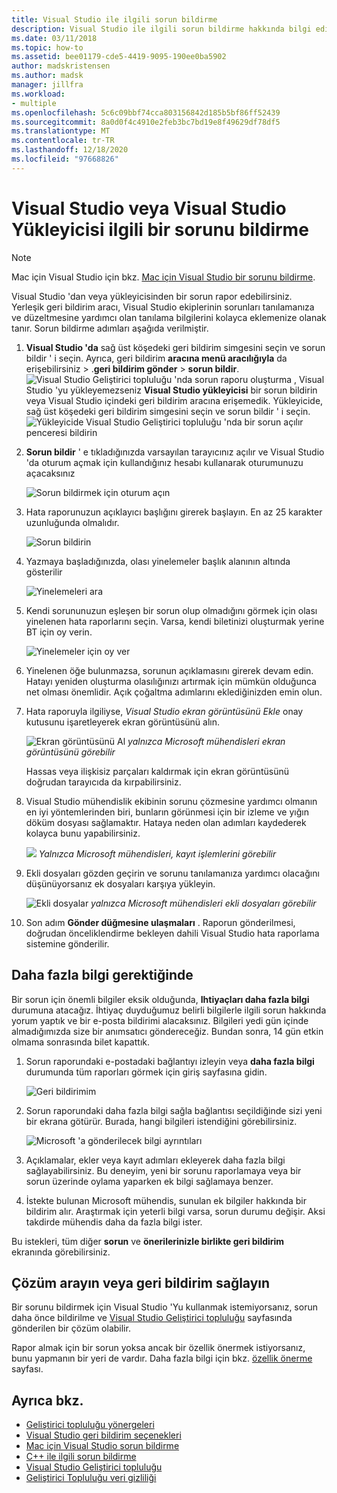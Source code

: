 ```yaml
---
title: Visual Studio ile ilgili sorun bildirme
description: Visual Studio ile ilgili sorun bildirme hakkında bilgi edinin
ms.date: 03/11/2018
ms.topic: how-to
ms.assetid: bee01179-cde5-4419-9095-190ee0ba5902
author: madskristensen
ms.author: madsk
manager: jillfra
ms.workload:
- multiple
ms.openlocfilehash: 5c6c09bbf74cca803156842d185b5bf86ff52439
ms.sourcegitcommit: 8a0d0f4c4910e2feb3bc7bd19e8f49629df78df5
ms.translationtype: MT
ms.contentlocale: tr-TR
ms.lasthandoff: 12/18/2020
ms.locfileid: "97668826"
---
```

# <a name="how-to-report-a-problem-with-visual-studio-or-visual-studio-installer"></a>Visual Studio veya Visual Studio Yükleyicisi ilgili bir sorunu bildirme

> [!NOTE]
> Mac için Visual Studio için bkz. [Mac için Visual Studio bir sorunu bildirme](/visualstudio/mac/report-a-problem).

Visual Studio 'dan veya yükleyicisinden bir sorun rapor edebilirsiniz. Yerleşik geri bildirim aracı, Visual Studio ekiplerinin sorunları tanılamanıza ve düzeltmesine yardımcı olan tanılama bilgilerini kolayca eklemenize olanak tanır. Sorun bildirme adımları aşağıda verilmiştir.

1. **Visual Studio 'da** sağ üst köşedeki geri bildirim simgesini seçin ve sorun bildir ' i seçin. Ayrıca, geri bildirim **aracına menü aracılığıyla** da erişebilirsiniz  >  .**geri bildirim gönder**  >  **sorun bildir**.
![Visual Studio Geliştirici topluluğu 'nda sorun raporu oluşturma ](media/feedback-button.png) , Visual Studio 'yu yükleyemezseniz **Visual Studio yükleyicisi** bir sorun bildirin veya Visual Studio içindeki geri bildirim aracına erişemedik.  Yükleyicide, sağ üst köşedeki geri bildirim simgesini seçin ve sorun bildir ' i seçin.
![Yükleyicide Visual Studio Geliştirici topluluğu 'nda bir sorun açılır penceresi bildirin](media/installer.png)

1. **Sorun bildir** ' e tıkladığınızda varsayılan tarayıcınız açılır ve Visual Studio 'da oturum açmak için kullandığınız hesabı kullanarak oturumunuzu açacaksınız

   ![Sorun bildirmek için oturum açın](../ide/media/feedback-browser-top.png)

1. Hata raporunuzun açıklayıcı başlığını girerek başlayın. En az 25 karakter uzunluğunda olmalıdır.

    ![Sorun bildirin](../ide/media/feedback-report.png)

1. Yazmaya başladığınızda, olası yinelemeler başlık alanının altında gösterilir

    ![Yinelemeleri ara](../ide/media/feedback-search.png)

1. Kendi sorununuzun eşleşen bir sorun olup olmadığını görmek için olası yinelenen hata raporlarını seçin. Varsa, kendi biletinizi oluşturmak yerine BT için oy verin.

    ![Yinelemeler için oy ver](../ide/media/feedback-duplicate.png)

2. Yinelenen öğe bulunmazsa, sorunun açıklamasını girerek devam edin. Hatayı yeniden oluşturma olasılığınızı artırmak için mümkün olduğunca net olması önemlidir. Açık çoğaltma adımlarını eklediğinizden emin olun.

3. Hata raporuyla ilgiliyse, *Visual Studio ekran görüntüsünü Ekle* onay kutusunu işaretleyerek ekran görüntüsünü alın.

    ![Ekran görüntüsünü Al ](../ide/media/feedback-screenshot.png) *yalnızca Microsoft mühendisleri ekran görüntüsünü görebilir*

    Hassas veya ilişkisiz parçaları kaldırmak için ekran görüntüsünü doğrudan tarayıcıda da kırpabilirsiniz.

4. Visual Studio mühendislik ekibinin sorunu çözmesine yardımcı olmanın en iyi yöntemlerinden biri, bunların görünmesi için bir izleme ve yığın döküm dosyası sağlamaktır. Hataya neden olan adımları kaydederek kolayca bunu yapabilirsiniz.

    ![](../ide/media/feedback-recording.png) *Yalnızca Microsoft mühendisleri, kayıt işlemlerini görebilir*

5. Ekli dosyaları gözden geçirin ve sorunu tanılamanıza yardımcı olacağını düşünüyorsanız ek dosyaları karşıya yükleyin.

    ![Ekli dosyalar ](../ide/media/feedback-attachments.png) *yalnızca Microsoft mühendisleri ekli dosyaları görebilir*

6. Son adım **Gönder düğmesine ulaşmaları** . Raporun gönderilmesi, doğrudan önceliklendirme bekleyen dahili Visual Studio hata raporlama sistemine gönderilir.

## <a name="when-further-information-is-needed"></a>Daha fazla bilgi gerektiğinde

Bir sorun için önemli bilgiler eksik olduğunda, **Ihtiyaçları daha fazla bilgi** durumuna atacağız. İhtiyaç duyduğumuz belirli bilgilerle ilgili sorun hakkında yorum yaptık ve bir e-posta bildirimi alacaksınız. Bilgileri yedi gün içinde almadığımızda size bir anımsatıcı göndereceğiz. Bundan sonra, 14 gün etkin olmama sonrasında bilet kapattık.

1. Sorun raporundaki e-postadaki bağlantıyı izleyin veya **daha fazla bilgi** durumunda tüm raporları görmek için giriş sayfasına gidin.

    ![Geri bildirimim](../ide/media/feedback-my-feedback.png)

1. Sorun raporundaki daha fazla bilgi sağla bağlantısı seçildiğinde sizi yeni bir ekrana götürür. Burada, hangi bilgileri istendiğini görebilirsiniz.

   ![Microsoft 'a gönderilecek bilgi ayrıntıları](../ide/media/feedback-need-more-info.png)

1. Açıklamalar, ekler veya kayıt adımları ekleyerek daha fazla bilgi sağlayabilirsiniz. Bu deneyim, yeni bir sorunu raporlamaya veya bir sorun üzerinde oylama yaparken ek bilgi sağlamaya benzer.

1. İstekte bulunan Microsoft mühendis, sunulan ek bilgiler hakkında bir bildirim alır. Araştırmak için yeterli bilgi varsa, sorun durumu değişir. Aksi takdirde mühendis daha da fazla bilgi ister.

Bu istekleri, tüm diğer **sorun** ve **önerilerinizle birlikte geri bildirim** ekranında görebilirsiniz. 

## <a name="search-for-solutions-or-provide-feedback"></a>Çözüm arayın veya geri bildirim sağlayın

Bir sorunu bildirmek için Visual Studio 'Yu kullanmak istemiyorsanız, sorun daha önce bildirilme ve [Visual Studio Geliştirici topluluğu](https://developercommunity2.visualstudio.com/search?space=8) sayfasında gönderilen bir çözüm olabilir.

Rapor almak için bir sorun yoksa ancak bir özellik önermek istiyorsanız, bunu yapmanın bir yeri de vardır. Daha fazla bilgi için bkz. [özellik önerme](https://aka.ms/feedback/suggest?space=8) sayfası.

## <a name="see-also"></a>Ayrıca bkz.

* [Geliştirici topluluğu yönergeleri](./developer-community-guidelines.md)
* [Visual Studio geri bildirim seçenekleri](../ide/feedback-options.md)
* [Mac için Visual Studio sorun bildirme](/visualstudio/mac/report-a-problem)
* [C++ ile ilgili sorun bildirme](/cpp/how-to-report-a-problem-with-the-visual-cpp-toolset)
* [Visual Studio Geliştirici topluluğu](https://aka.ms/feedback/suggest?space=8)
* [Geliştirici Topluluğu veri gizliliği](developer-community-privacy.md)
